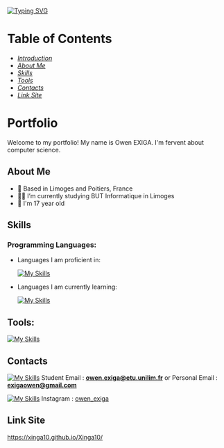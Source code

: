 [![Typing SVG](https://readme-typing-svg.demolab.com?font=Fira+Code&pause=1000&width=435&lines=Hi+!+I'm+EXIGA+Owen)](https://git.io/typing-svg)


# Table of Contents
* _[Introduction](#portfolio)_
* _[About Me](#about-me)_
* _[Skills](#skills)_
* _[Tools](#tools)_
* _[Contacts](#contacts)_
* _[Link Site](#LinkSite)_



# Portfolio

Welcome to my portfolio! My name is Owen EXIGA. I'm fervent about computer science.



## About Me

- 🏡 Based in Limoges and Poitiers, France
- 👨‍🎓 I’m currently studying BUT Informatique in Limoges
- 🌱 I'm 17 year old



## Skills

### Programming Languages:

- Languages I am proficient in:

  [![My Skills](https://skillicons.dev/icons?i=py)](https://skillicons.dev)

- Languages I am currently learning:
  
  [![My Skills](https://skillicons.dev/icons?i=c,html,css,java,bash,r)](https://skillicons.dev)

## Tools:

  [![My Skills](https://skillicons.dev/icons?i=discord,github,debian,windows,vscode)](https://skillicons.dev)

## Contacts

[![My Skills](https://skillicons.dev/icons?i=gmail)](https://skillicons.dev) Student Email : **owen.exiga@etu.unilim.fr** or Personal Email : **exigaowen@gmail.com**

[![My Skills](https://skillicons.dev/icons?i=instagram)](https://skillicons.dev) Instagram : [owen_exiga](https://www.instagram.com/owen_exiga/)


## Link Site

https://xinga10.github.io/Xinga10/
